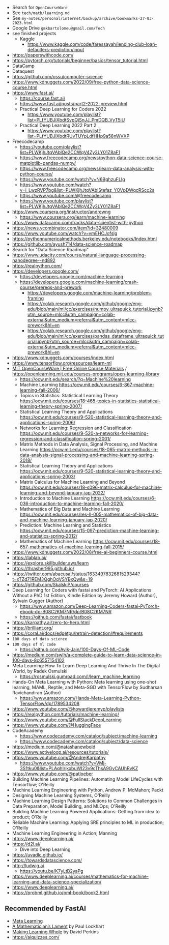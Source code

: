 - Search for `OpenCourseWare`
- See `tech/math/learning.md`
- See `my-notes/personal/internet/backup/archive/bookmarks-27-03-2023.html`
- Google Drive `gmkbartolomeu@gmail.com/Tech`
- see finished projects
  - Kaggle
    - https://www.kaggle.com/code/faressayah/lending-club-loan-defaulters-prediction/input
- https://paperswithcode.com/
- https://pytorch.org/tutorials/beginner/basics/tensor_tutorial.html
- DataCamp
- Dataquest
- https://github.com/ossu/computer-science
- https://www.kdnuggets.com/2022/09/free-python-data-science-course.html
- https://www.fast.ai/
  - https://course.fast.ai/
  - https://www.fast.ai/posts/part2-2022-preview.html
  - Practical Deep Learning for Coders 2022
    - https://www.youtube.com/playlist?list=PLfYUBJiXbdtSvpQjSnJJ_PmDQB_VyT5iU
  - Practical Deep Learning 2022 Part 2
    - https://www.youtube.com/playlist?list=PLfYUBJiXbdtRUvTUYpLdfHHp9a58nWVXP
- Freecodecamp
  - https://youtube.com/playlist?list=PLWKjhJtqVAblQe2CCWqV4Zy3LY01Z8aF1
  - https://www.freecodecamp.org/news/python-data-science-course-matplotlib-pandas-numpy/
  - https://www.freecodecamp.org/news/learn-data-analysis-with-python-course/
  - https://www.youtube.com/watch?v=N6BghzuFLIg
  - https://www.youtube.com/watch?v=i_LwzRVP7bg&list=PLWKjhJtqVAblStefaz_YOVpDWqcRScc2s
  - https://www.youtube.com/@freecodecamp
  - https://www.youtube.com/playlist?list=PLWKjhJtqVAblQe2CCWqV4Zy3LY01Z8aF1
- https://www.coursera.org/instructor/andrewng
  - https://www.coursera.org/learn/machine-learning
- https://www.datacamp.com/tracks/data-scientist-with-python
- https://news.ycombinator.com/item?id=32480009
- https://www.youtube.com/watch?v=vmEHCJofslg
- https://pythonnumericalmethods.berkeley.edu/notebooks/Index.html
- https://github.com/ayush714/data-science-roadmap
- Search for "Data Science Roadmap"
- https://www.udacity.com/course/natural-language-processing-nanodegree--nd892
- https://realpython.com/
- https://developers.google.com/
  - https://developers.google.com/machine-learning
  - https://developers.google.com/machine-learning/crash-course/prereqs-and-prework
    - https://developers.google.com/machine-learning/problem-framing
    - https://colab.research.google.com/github/google/eng-edu/blob/main/ml/cc/exercises/numpy_ultraquick_tutorial.ipynb?utm_source=mlcc&utm_campaign=colab-external&utm_medium=referral&utm_content=mlcc-prework&hl=en
    - https://colab.research.google.com/github/google/eng-edu/blob/main/ml/cc/exercises/pandas_dataframe_ultraquick_tutorial.ipynb?utm_source=mlcc&utm_campaign=colab-external&utm_medium=referral&utm_content=mlcc-prework&hl=en
- https://www.kdnuggets.com/courses/index.html
- https://www.tensorflow.org/resources/learn-ml
- [MIT OpenCourseWare | Free Online Course Materials](https://ocw.mit.edu/) / <https://openlearning.mit.edu/courses-programs/open-learning-library>
  - https://ocw.mit.edu/search/?q=Machine%20learning
  - Machine Learning <https://ocw.mit.edu/courses/6-867-machine-learning-fall-2006/>
  - Topics in Statistics: Statistical Learning Theory <https://ocw.mit.edu/courses/18-465-topics-in-statistics-statistical-learning-theory-spring-2007/>
  - Statistical Learning Theory and Applications <https://ocw.mit.edu/courses/9-520-statistical-learning-theory-and-applications-spring-2006/>
  - Networks for Learning: Regression and Classification <https://ocw.mit.edu/courses/9-520-a-networks-for-learning-regression-and-classification-spring-2001/>
  - Matrix Methods in Data Analysis, Signal Processing, and Machine Learning <https://ocw.mit.edu/courses/18-065-matrix-methods-in-data-analysis-signal-processing-and-machine-learning-spring-2018/>
  - Statistical Learning Theory and Applications <https://ocw.mit.edu/courses/9-520-statistical-learning-theory-and-applications-spring-2003/>
  - Matrix Calculus for Machine Learning and Beyond <https://ocw.mit.edu/courses/18-s096-matrix-calculus-for-machine-learning-and-beyond-january-iap-2022/>
  - Introduction to Machine Learning <https://ocw.mit.edu/courses/6-036-introduction-to-machine-learning-fall-2020/>
  - Mathematics of Big Data and Machine Learning <https://ocw.mit.edu/courses/res-ll-005-mathematics-of-big-data-and-machine-learning-january-iap-2020/>
  - Prediction: Machine Learning and Statistics <https://ocw.mit.edu/courses/15-097-prediction-machine-learning-and-statistics-spring-2012/>
  - Mathematics of Machine Learning <https://ocw.mit.edu/courses/18-657-mathematics-of-machine-learning-fall-2015/>
- https://www.kdnuggets.com/2022/08/free-ai-beginners-course.html
- https://lablab.ai/
- https://explore.skillbuilder.aws/learn
- https://thrasher995.github.io/
- https://twitter.com/abacusai/status/1633497832681529344?t=xTZd71REM3QghOqVSYBxQw&s=19
- https://github.com/SkalskiP/courses
- Deep Learning for Coders with fastai and PyTorch: AI Applications Without a PhD 1st Edition, Kindle Edition by Jeremy Howard (Author), Sylvain Gugger (Author) 
  - https://www.amazon.com/Deep-Learning-Coders-fastai-PyTorch-ebook-dp-B08C2KM7NR/dp/B08C2KM7NR
  - https://github.com/fastai/fastbook
- https://karpathy.ai/zero-to-hero.html
- https://brilliant.org/
- https://coral.ai/docs/edgetpu/retrain-detection/#requirements
- `100 days of data science`
- `100 days of ml code`
  - https://github.com/Avik-Jain/100-Days-Of-ML-Code
- https://medium.com/swlh/a-complete-guide-to-learn-data-science-in-100-days-8c6557154102
- Meta Learning: How To Learn Deep Learning And Thrive In The Digital World, by Radek Osmulski
  - https://rosmulski.gumroad.com/l/learn_machine_learning
- Hands-On Meta Learning with Python: Meta learning using one-shot learning, MAML, Reptile, and Meta-SGD with TensorFlow by Sudharsan Ravichandiran (Author)
  - https://www.amazon.com/Hands-Meta-Learning-Python-TensorFlow/dp/1789534208
- https://www.youtube.com/@howardjeremyp/playlists
- https://realpython.com/tutorials/machine-learning/
- https://www.youtube.com/@FullStackDeepLearning
- https://www.youtube.com/@HuggingFace
- CodeAcademy
  - https://www.codecademy.com/catalog/subject/machine-learning
  - https://www.codecademy.com/catalog/subject/data-science
- https://medium.com/@natashanewbold
- https://www.activeloop.ai/resources/tutorials/
- https://www.youtube.com/@AndrejKarpathy
  - https://www.youtube.com/watch?v=VMj-3S1tku0&list=PLAqhIrjkxbuWI23v9cThsA9GvCAUhRvKZ
- https://www.youtube.com/@patloeber
- Building Machine Learning Pipelines: Automating Model LifeCycles with Tensorflow; O'Reilly
- Machine Learning Engineering with Python, Andrew P. McMahon; Packt
- Designing Machine Learning Systems, O'Reilly
- Machine Learning Design Patterns: Solutions to Common Challenges in Data Preparation, Model Building, and MLOps; O'Reilly
- Building Machine Learning Powered Applications: Getting from idea to product; O'Reilly
- Reliable Machine Learning: Applying SRE principles to ML in production; O'Reilly
- Machine Learning Engineering in Action; Manning
- https://www.deeplearning.ai/
- https://d2l.ai/
  - Dive into Deep Learning
- https://uvadlc.github.io/
- https://towardsdatascience.com/
- http://ludwig.ai
  - https://youtu.be/K7yLtB2yaPg
- https://www.deeplearning.ai/courses/mathematics-for-machine-learning-and-data-science-specialization/
- https://www.deeplearning.ai/
- https://probml.github.io/pml-book/book2.html

## Recommended by FastAI

-   [Meta Learning](https://radekosmulski.gumroad.com/l/learn_deep_learning)
-   [A Mathematician’s Lament](https://www.maa.org/external_archive/devlin/LockhartsLament.pdf) by Paul Lockhart
-   [Making Learning Whole](http://www.pz.harvard.edu/resources/making-learning-whole-how-seven-principles-of-teaching-can-transform-education) by David Perkins
- https://aiquizzes.com/
